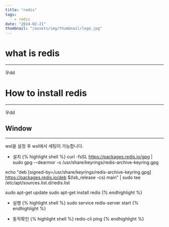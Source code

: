 ```yaml
---
title: "redis"
tags:
    - redis
date: "2024-02-21"
thumbnail: "/assets/img/thumbnail/logo.jpg"
---
```


# what is redis
---
우dd

# How to install redis
---
우dd


## Window
---
wsl을 설정 후 wsl에서 세팅이 가능합니다.

* 설치
{% highlight shell %}
curl -fsSL https://packages.redis.io/gpg | sudo gpg --dearmor -o /usr/share/keyrings/redis-archive-keyring.gpg

echo "deb [signed-by=/usr/share/keyrings/redis-archive-keyring.gpg] https://packages.redis.io/deb $(lsb_release -cs) main" | sudo tee /etc/apt/sources.list.d/redis.list

sudo apt-get update
sudo apt-get install redis
{% endhighlight %}

* 실행
{% highlight shell %}
sudo service redis-server start
{% endhighlight %}

* 동작확인
{% highlight shell %}
redis-cli
ping
{% endhighlight %}